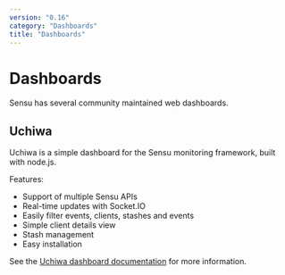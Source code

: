```yaml
---
version: "0.16"
category: "Dashboards"
title: "Dashboards"
---
```


# Dashboards

Sensu has several community maintained web dashboards.

## Uchiwa

Uchiwa is a simple dashboard for the Sensu monitoring framework, built
with node.js.

Features:

- Support of multiple Sensu APIs
- Real-time updates with Socket.IO
- Easily filter events, clients, stashes and events
- Simple client details view
- Stash management
- Easy installation

See the [Uchiwa dashboard documentation](dashboards_uchiwa) for more
information.
